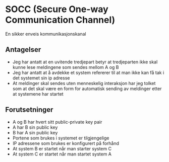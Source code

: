 # SOCC (Secure One-way Communication Channel)
En sikker enveis kommunikasjonskanal
## Antagelser
- Jeg har antatt at en uvitende tredjepart betyr at tredjeparten ikke skal kunne lese meldingene som sendes mellom A og B
- Jeg har antatt at å avdekke et system refererer til at man ikke kan få tak i det systemet sin ip adresse
- At meldinger skal sendes uten menneskelig interaksjon har jeg tolket som at det skal være en form for automatisk sending av meldinger etter at systemene har startet

## Forutsetninger
- A og B har hvert sitt public-private key pair
- A har B sin public key
- B har A sin public key
- Portene som brukes i systemet er tilgjengelige
- IP adressene som brukes er konfigurert på forhånd
- At system B er startet når man starter system C
- At system C er startet når man startet system A
